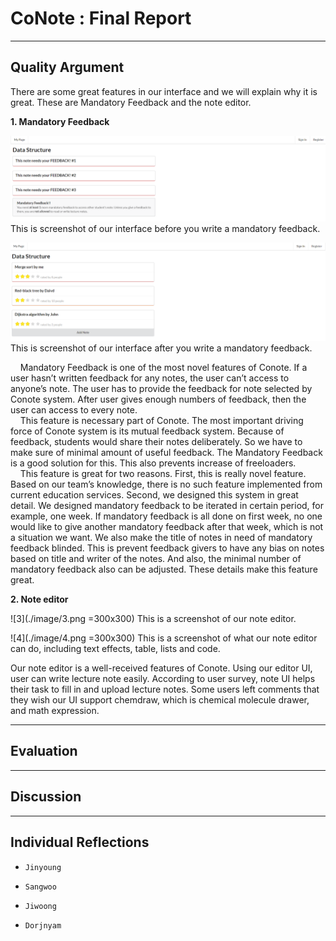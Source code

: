 # CoNote : Final Report

---

## Quality Argument
There are some great features in our interface and we will explain why it is great. These are Mandatory Feedback and the note editor.

**1. Mandatory Feedback**

![1](./image/1.png)
This is screenshot of our interface before you write a mandatory feedback.
    
![2](./image/2.png)
This is screenshot of our interface after you write a mandatory feedback.  

&nbsp;&nbsp;&nbsp;&nbsp;Mandatory Feedback is one of the most novel features of Conote. If a user hasn’t written feedback for any notes, the user can’t access to anyone’s note. The user has to provide the feedback for note selected by Conote system. After user gives enough numbers of feedback, then the user can access to every note.   
&nbsp;&nbsp;&nbsp;&nbsp;This feature is necessary part of Conote. The most important driving force of Conote system is its mutual feedback system. Because of feedback, students would share their notes deliberately. So we have to make sure of minimal amount of useful feedback. The Mandatory Feedback is a good solution for this. This also prevents increase of freeloaders.  
&nbsp;&nbsp;&nbsp;&nbsp;This feature is great for two reasons. First, this is really novel feature. Based on our team’s knowledge, there is no such feature implemented from current education services. Second, we designed this system in great detail. We designed mandatory feedback to be iterated in certain period, for example, one week. If mandatory feedback is all done on first week, no one would like to give another mandatory feedback after that week, which is not a situation we want. We also make the title of notes in need of mandatory feedback blinded. This is prevent feedback givers to have any bias on notes based on title and writer of the notes. And also, the minimal number of mandatory feedback also can be adjusted. These details make this feature great.  

**2. Note editor**

![3](./image/3.png =300x300)
This is a screenshot of our note editor.

![4](./image/4.png =300x300)
This is a screenshot of what our note editor can do, including text effects, table, lists and code.

Our note editor is a well-received features of Conote. Using our editor UI, user can write lecture note easily. According to user survey, note UI helps their task to fill in and upload lecture notes. Some users left comments that they wish our UI support chemdraw, which is chemical molecule drawer, and math expression.
    
---
## Evaluation

---
## Discussion

---
## Individual Reflections
 - `Jinyoung`

 - `Sangwoo`

 - `Jiwoong`

 - `Dorjnyam`
